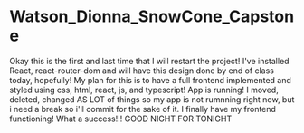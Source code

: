 # Watson_Dionna_SnowCone_Capstone
Okay this is the first and last time that I will restart the project! I've installed React, react-router-dom and will have this design done by end of class today, hopefully!
My plan for this is to have a full frontend implemented and styled using css, html, react, js, and typescript!
App is running!
I moved, deleted, changed AS LOT of things so my app is not rumnning right now, but i need a break so i'll commit for the sake of it.
I finally have my frontend functioning! What a success!!! GOOD NIGHT FOR TONIGHT